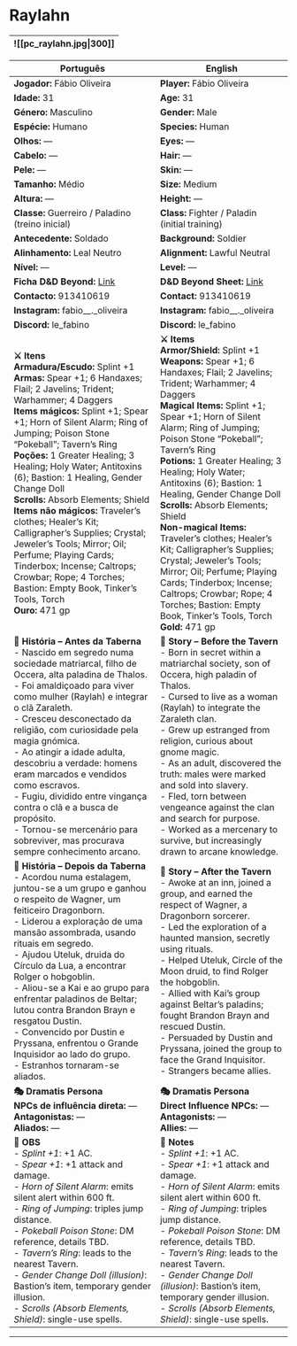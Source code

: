 # Raylahn

| ![[pc_raylahn.jpg\|300]] |
| ------------------------ |

| Português | English |
| --------- | ------- |
| **Jogador:** Fábio Oliveira | **Player:** Fábio Oliveira |
| **Idade:** 31 | **Age:** 31 |
| **Género:** Masculino | **Gender:** Male |
| **Espécie:** Humano | **Species:** Human |
| **Olhos:** — | **Eyes:** — |
| **Cabelo:** — | **Hair:** — |
| **Pele:** — | **Skin:** — |
| **Tamanho:** Médio | **Size:** Medium |
| **Altura:** — | **Height:** — |
| **Classe:** Guerreiro / Paladino (treino inicial) | **Class:** Fighter / Paladin (initial training) |
| **Antecedente:** Soldado | **Background:** Soldier |
| **Alinhamento:** Leal Neutro | **Alignment:** Lawful Neutral |
| **Nível:** — | **Level:** — |
| **Ficha D&D Beyond:** [Link](https://www.dndbeyond.com/characters/107560343) | **D&D Beyond Sheet:** [Link](https://www.dndbeyond.com/characters/107560343) |
| **Contacto:** 913410619 | **Contact:** 913410619 |
| **Instagram:** fabio__._oliveira | **Instagram:** fabio__._oliveira |
| **Discord:** le_fabino | **Discord:** le_fabino |
| **⚔️ Itens**<br>**Armadura/Escudo:** Splint +1<br>**Armas:** Spear +1; 6 Handaxes; Flail; 2 Javelins; Trident; Warhammer; 4 Daggers<br>**Items mágicos:** Splint +1; Spear +1; Horn of Silent Alarm; Ring of Jumping; Poison Stone “Pokeball”; Tavern’s Ring<br>**Poções:** 1 Greater Healing; 3 Healing; Holy Water; Antitoxins (6); Bastion: 1 Healing, Gender Change Doll<br>**Scrolls:** Absorb Elements; Shield<br>**Items não mágicos:** Traveler’s clothes; Healer’s Kit; Calligrapher’s Supplies; Crystal; Jeweler’s Tools; Mirror; Oil; Perfume; Playing Cards; Tinderbox; Incense; Caltrops; Crowbar; Rope; 4 Torches; Bastion: Empty Book, Tinker’s Tools, Torch<br>**Ouro:** 471 gp | **⚔️ Items**<br>**Armor/Shield:** Splint +1<br>**Weapons:** Spear +1; 6 Handaxes; Flail; 2 Javelins; Trident; Warhammer; 4 Daggers<br>**Magical Items:** Splint +1; Spear +1; Horn of Silent Alarm; Ring of Jumping; Poison Stone “Pokeball”; Tavern’s Ring<br>**Potions:** 1 Greater Healing; 3 Healing; Holy Water; Antitoxins (6); Bastion: 1 Healing, Gender Change Doll<br>**Scrolls:** Absorb Elements; Shield<br>**Non-magical Items:** Traveler’s clothes; Healer’s Kit; Calligrapher’s Supplies; Crystal; Jeweler’s Tools; Mirror; Oil; Perfume; Playing Cards; Tinderbox; Incense; Caltrops; Crowbar; Rope; 4 Torches; Bastion: Empty Book, Tinker’s Tools, Torch<br>**Gold:** 471 gp |
| **📖 História – Antes da Taberna**<br>- Nascido em segredo numa sociedade matriarcal, filho de Occera, alta paladina de Thalos.<br>- Foi amaldiçoado para viver como mulher (Raylah) e integrar o clã Zaraleth.<br>- Cresceu desconectado da religião, com curiosidade pela magia gnómica.<br>- Ao atingir a idade adulta, descobriu a verdade: homens eram marcados e vendidos como escravos.<br>- Fugiu, dividido entre vingança contra o clã e a busca de propósito.<br>- Tornou-se mercenário para sobreviver, mas procurava sempre conhecimento arcano. | **📖 Story – Before the Tavern**<br>- Born in secret within a matriarchal society, son of Occera, high paladin of Thalos.<br>- Cursed to live as a woman (Raylah) to integrate the Zaraleth clan.<br>- Grew up estranged from religion, curious about gnome magic.<br>- As an adult, discovered the truth: males were marked and sold into slavery.<br>- Fled, torn between vengeance against the clan and search for purpose.<br>- Worked as a mercenary to survive, but increasingly drawn to arcane knowledge. |
| **📖 História – Depois da Taberna**<br>- Acordou numa estalagem, juntou-se a um grupo e ganhou o respeito de Wagner, um feiticeiro Dragonborn.<br>- Liderou a exploração de uma mansão assombrada, usando rituais em segredo.<br>- Ajudou Uteluk, druida do Círculo da Lua, a encontrar Rolger o hobgoblin.<br>- Aliou-se a Kai e ao grupo para enfrentar paladinos de Beltar; lutou contra Brandon Brayn e resgatou Dustin.<br>- Convencido por Dustin e Pryssana, enfrentou o Grande Inquisidor ao lado do grupo.<br>- Estranhos tornaram-se aliados. | **📖 Story – After the Tavern**<br>- Awoke at an inn, joined a group, and earned the respect of Wagner, a Dragonborn sorcerer.<br>- Led the exploration of a haunted mansion, secretly using rituals.<br>- Helped Uteluk, Circle of the Moon druid, to find Rolger the hobgoblin.<br>- Allied with Kai’s group against Beltar’s paladins; fought Brandon Brayn and rescued Dustin.<br>- Persuaded by Dustin and Pryssana, joined the group to face the Grand Inquisitor.<br>- Strangers became allies. |
| **🎭 Dramatis Persona**<br>**NPCs de influência direta:** —<br>**Antagonistas:** —<br>**Aliados:** — | **🎭 Dramatis Persona**<br>**Direct Influence NPCs:** —<br>**Antagonists:** —<br>**Allies:** — |
| **🔮 OBS**<br>- *Splint +1*: +1 AC.<br>- *Spear +1*: +1 attack and damage.<br>- *Horn of Silent Alarm*: emits silent alert within 600 ft.<br>- *Ring of Jumping*: triples jump distance.<br>- *Pokeball Poison Stone*: DM reference, details TBD.<br>- *Tavern’s Ring*: leads to the nearest Tavern.<br>- *Gender Change Doll (illusion)*: Bastion’s item, temporary gender illusion.<br>- *Scrolls (Absorb Elements, Shield)*: single-use spells. | **🔮 Notes**<br>- *Splint +1*: +1 AC.<br>- *Spear +1*: +1 attack and damage.<br>- *Horn of Silent Alarm*: emits silent alert within 600 ft.<br>- *Ring of Jumping*: triples jump distance.<br>- *Pokeball Poison Stone*: DM reference, details TBD.<br>- *Tavern’s Ring*: leads to the nearest Tavern.<br>- *Gender Change Doll (illusion)*: Bastion’s item, temporary gender illusion.<br>- *Scrolls (Absorb Elements, Shield)*: single-use spells. |

---













